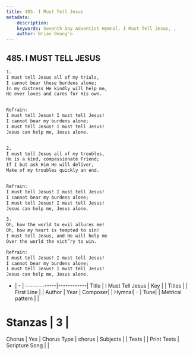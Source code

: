 ```yaml
---
title: 485. I Must Tell Jesus
metadata:
    description: 
    keywords: Seventh Day Adventist Hymnal, I Must Tell Jesus, , 
    author: Brian Onang'o
---
```



## 485. I MUST TELL JESUS

```txt
1.
I must tell Jesus all of my trials,
I cannot bear these burdens alone;
In my distress He kindly will help me,
He ever loves and cares for His own.


Refrain:
I must tell Jesus! I must tell Jesus!
I cannot bear my burdens alone;
I must tell Jesus! I must tell Jesus!
Jesus can help me, Jesus alone.


2.
I must tell Jesus all of my troubles,
He is a kind, compassionate Friend;
If I but ask Him He will deliver,
Make of my troubles quickly an end.


Refrain:
I must tell Jesus! I must tell Jesus!
I cannot bear my burdens alone;
I must tell Jesus! I must tell Jesus!
Jesus can help me, Jesus alone.

3.
Oh, how the world to evil allures me!
Oh, how my heart is tempted to sin!
I must tell Jesus, and He will help me
Over the world the vict’ry to win.

Refrain:
I must tell Jesus! I must tell Jesus!
I cannot bear my burdens alone;
I must tell Jesus! I must tell Jesus!
Jesus can help me, Jesus alone.

```

- |   -  |
-------------|------------|
Title | I Must Tell Jesus |
Key |  |
Titles |  |
First Line |  |
Author | 
Year | 
Composer|  |
Hymnal|  - |
Tune|  |
Metrical pattern | |
# Stanzas | 3 |
Chorus | Yes |
Chorus Type | chorus |
Subjects |  |
Texts |  |
Print Texts | 
Scripture Song |  |
  
